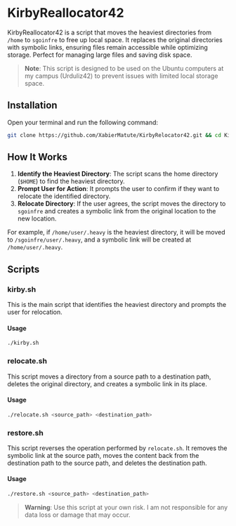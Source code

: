# KirbyReallocator42

KirbyReallocator42 is a script that moves the heaviest directories from `/home` to `sgoinfre` to free up local space. It replaces the original directories with symbolic links, ensuring files remain accessible while optimizing storage. Perfect for managing large files and saving disk space.

> **Note**: This script is designed to be used on the Ubuntu computers at my campus (Urduliz42) to prevent issues with limited local storage space.

## Installation

Open your terminal and run the following command:

```bash
git clone https://github.com/XabierMatute/KirbyRelocator42.git && cd KirbyRelocator42 && chmod +x installer.sh; /bin/sh installer.sh; kirby42
```

## How It Works

1. **Identify the Heaviest Directory**: The script scans the home directory (`$HOME`) to find the heaviest directory.
2. **Prompt User for Action**: It prompts the user to confirm if they want to relocate the identified directory.
3. **Relocate Directory**: If the user agrees, the script moves the directory to `sgoinfre` and creates a symbolic link from the original location to the new location.

For example, if `/home/user/.heavy` is the heaviest directory, it will be moved to `/sgoinfre/user/.heavy`, and a symbolic link will be created at `/home/user/.heavy`.

## Scripts

### kirby.sh

This is the main script that identifies the heaviest directory and prompts the user for relocation.

#### Usage

```bash
./kirby.sh
```

### relocate.sh

This script moves a directory from a source path to a destination path, deletes the original directory, and creates a symbolic link in its place.

#### Usage

```bash
./relocate.sh <source_path> <destination_path>
```

### restore.sh

This script reverses the operation performed by `relocate.sh`. It removes the symbolic link at the source path, moves the content back from the destination path to the source path, and deletes the destination path.

#### Usage

```bash
./restore.sh <source_path> <destination_path>
```

>  **Warning**: Use this script at your own risk. I am not responsible for any data loss or damage that may occur.
